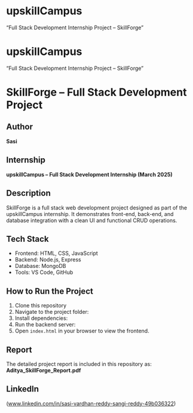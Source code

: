 # upskillCampus
“Full Stack Development Internship Project – SkillForge”
# upskillCampus
“Full Stack Development Internship Project – SkillForge”
# SkillForge – Full Stack Development Project

## Author
**Sasi**

## Internship
**upskillCampus – Full Stack Development Internship (March 2025)**

## Description
SkillForge is a full stack web development project designed as part of the upskillCampus internship. It demonstrates front-end, back-end, and database integration with a clean UI and functional CRUD operations.

## Tech Stack
- Frontend: HTML, CSS, JavaScript
- Backend: Node.js, Express
- Database: MongoDB
- Tools: VS Code, GitHub

## How to Run the Project
1. Clone this repository  
2. Navigate to the project folder:
3. Install dependencies:
4. Run the backend server:
5. Open `index.html` in your browser to view the frontend.

## Report
The detailed project report is included in this repository as:
**Aditya_SkillForge_Report.pdf**

## LinkedIn
(www.linkedin.com/in/sasi-vardhan-reddy-sangi-reddy-49b036322)
